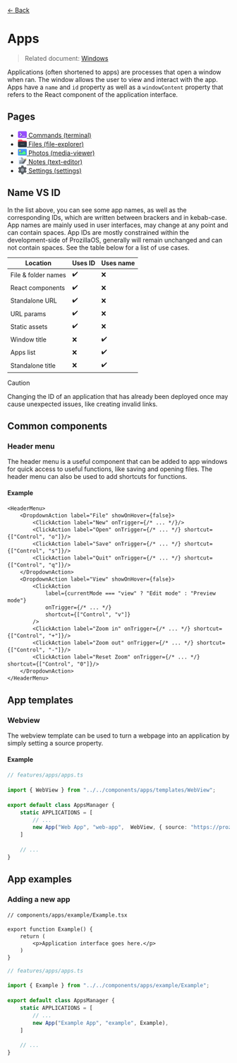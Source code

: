[← Back](../README.md)

# Apps

> Related document: [Windows](../windows/README.md)

Applications (often shortened to apps) are processes that open a window when ran. The window allows the user to view and interact with the app. Apps have a `name` and `id` property as well as a `windowContent` property that refers to the React component of the application interface.

## Pages

- [<img src="../../../public/assets/apps/icons/terminal.svg" width=20 height=20 style="vertical-align: text-bottom; background: none;"/> Commands (terminal)](terminal/README.md)
- [<img src="../../../public/assets/apps/icons/file-explorer.svg" width=20 height=20 style="vertical-align: text-bottom; background: none;"/> Files (file-explorer)](file-explorer/README.md)
- [<img src="../../../public/assets/apps/icons/media-viewer.svg" width=20 height=20 style="vertical-align: text-bottom; background: none;"/> Photos (media-viewer)](media-viewer/README.md)
- [<img src="../../../public/assets/apps/icons/text-editor.svg" width=20 height=20 style="vertical-align: text-bottom; background: none;"/> Notes (text-editor)](text-editor/README.md)
- [<img src="../../../public/assets/apps/icons/settings.svg" width=20 height=20 style="vertical-align: text-bottom; background: none;"/> Settings (settings)](settings/README.md)

## Name VS ID

In the list above, you can see some app names, as well as the corresponding IDs, which are written between brackers and in kebab-case. App names are mainly used in user interfaces, may change at any point and can contain spaces. App IDs are mostly constrained within the development-side of ProzillaOS, generally will remain unchanged and can not contain spaces. See the table below for a list of use cases.

| Location | Uses ID | Uses name |
| --- | --- | --- |
| File & folder names | :heavy_check_mark: | :x: | 
| React components | :heavy_check_mark: | :x: | 
| Standalone URL | :heavy_check_mark: | :x: | 
| URL params | :heavy_check_mark: | :x: | 
| Static assets | :heavy_check_mark: | :x: | 
| Window title | :x: | :heavy_check_mark: | 
| Apps list | :x: | :heavy_check_mark: | 
| Standalone title | :x: | :heavy_check_mark: | 

> [!CAUTION]
> Changing the ID of an application that has already been deployed once may cause unexpected issues, like creating invalid links.

## Common components

### Header menu

The header menu is a useful component that can be added to app windows for quick access to useful functions, like saving and opening files. The header menu can also be used to add shortcuts for functions.

#### Example

```tsx
<HeaderMenu>
	<DropdownAction label="File" showOnHover={false}>
		<ClickAction label="New" onTrigger={/* ... */}/>
		<ClickAction label="Open" onTrigger={/* ... */} shortcut={["Control", "o"]}/>
		<ClickAction label="Save" onTrigger={/* ... */} shortcut={["Control", "s"]}/>
		<ClickAction label="Quit" onTrigger={/* ... */} shortcut={["Control", "q"]}/>
	</DropdownAction>
	<DropdownAction label="View" showOnHover={false}>
		<ClickAction
			label={currentMode === "view" ? "Edit mode" : "Preview mode"}
			onTrigger={/* ... */}
			shortcut={["Control", "v"]}
		/>
		<ClickAction label="Zoom in" onTrigger={/* ... */} shortcut={["Control", "+"]}/>
		<ClickAction label="Zoom out" onTrigger={/* ... */} shortcut={["Control", "-"]}/>
		<ClickAction label="Reset Zoom" onTrigger={/* ... */} shortcut={["Control", "0"]}/>
	</DropdownAction>
</HeaderMenu>
```

## App templates

### Webview

The webview template can be used to turn a webpage into an application by simply setting a source property.

#### Example

```ts
// features/apps/apps.ts

import { WebView } from "../../components/apps/templates/WebView";

export default class AppsManager {
	static APPLICATIONS = [
		// ...
		new App("Web App", "web-app",  WebView, { source: "https://prozilla.dev/" }),
	]

	// ...
}
```

## App examples

### Adding a new app

```tsx
// components/apps/example/Example.tsx

export function Example() {
	return (
		<p>Application interface goes here.</p>
	)
}
```

```ts
// features/apps/apps.ts

import { Example } from "../../components/apps/example/Example";

export default class AppsManager {
	static APPLICATIONS = [
		// ...
		new App("Example App", "example", Example),
	]

	// ...
}
```